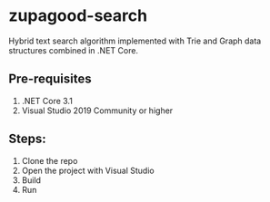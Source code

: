 # zupagood-search

Hybrid text search algorithm implemented with Trie and Graph data structures combined in .NET Core.

## Pre-requisites
1. .NET Core 3.1
2. Visual Studio 2019 Community or higher

## Steps:
1. Clone the repo
2. Open the project with Visual Studio
3. Build
4. Run